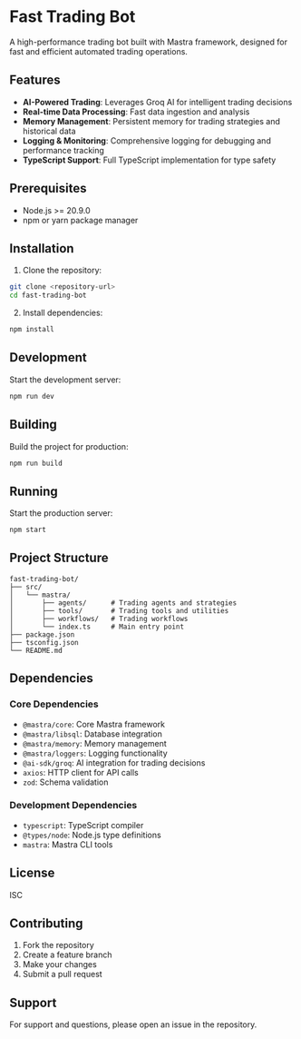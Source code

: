 # Fast Trading Bot

A high-performance trading bot built with Mastra framework, designed for fast and efficient automated trading operations.

## Features

- **AI-Powered Trading**: Leverages Groq AI for intelligent trading decisions
- **Real-time Data Processing**: Fast data ingestion and analysis
- **Memory Management**: Persistent memory for trading strategies and historical data
- **Logging & Monitoring**: Comprehensive logging for debugging and performance tracking
- **TypeScript Support**: Full TypeScript implementation for type safety

## Prerequisites

- Node.js >= 20.9.0
- npm or yarn package manager

## Installation

1. Clone the repository:
```bash
git clone <repository-url>
cd fast-trading-bot
```

2. Install dependencies:
```bash
npm install
```

## Development

Start the development server:
```bash
npm run dev
```

## Building

Build the project for production:
```bash
npm run build
```

## Running

Start the production server:
```bash
npm start
```

## Project Structure

```
fast-trading-bot/
├── src/
│   └── mastra/
│       ├── agents/      # Trading agents and strategies
│       ├── tools/       # Trading tools and utilities
│       ├── workflows/   # Trading workflows
│       └── index.ts     # Main entry point
├── package.json
├── tsconfig.json
└── README.md
```

## Dependencies

### Core Dependencies
- `@mastra/core`: Core Mastra framework
- `@mastra/libsql`: Database integration
- `@mastra/memory`: Memory management
- `@mastra/loggers`: Logging functionality
- `@ai-sdk/groq`: AI integration for trading decisions
- `axios`: HTTP client for API calls
- `zod`: Schema validation

### Development Dependencies
- `typescript`: TypeScript compiler
- `@types/node`: Node.js type definitions
- `mastra`: Mastra CLI tools

## License

ISC

## Contributing

1. Fork the repository
2. Create a feature branch
3. Make your changes
4. Submit a pull request

## Support

For support and questions, please open an issue in the repository.
